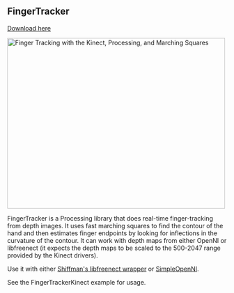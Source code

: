 ## FingerTracker

[Download here](https://github.com/downloads/atduskgreg/FingerTracker/FingerTracker.zip)

<a href="http://www.flickr.com/photos/unavoidablegrain/7953525620/" title="Finger Tracking with the Kinect, Processing, and Marching Squares by atduskgreg, on Flickr"><img src="http://farm9.staticflickr.com/8171/7953525620_7f04899ddf.jpg" width="500" height="392" alt="Finger Tracking with the Kinect, Processing, and Marching Squares"></a>

FingerTracker is a Processing library that does real-time finger-tracking from depth images. It uses fast marching squares to find the contour of the hand and then estimates finger endpoints by looking for inflections in the curvature of the contour. It can work with depth maps from either OpenNI or libfreenect (it expects the depth maps to be scaled to the 500-2047 range provided by the Kinect drivers).

Use it with either [Shiffman's libfreenect wrapper](http://www.shiffman.net/p5/kinect/) or [SimpleOpenNI](http://code.google.com/p/simple-openni/).

See the FingerTrackerKinect example for usage.
 
